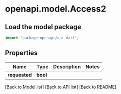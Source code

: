 # openapi.model.Access2

## Load the model package
```dart
import 'package:openapi/api.dart';
```

## Properties
Name | Type | Description | Notes
------------ | ------------- | ------------- | -------------
**requested** | **bool** |  | 

[[Back to Model list]](../README.md#documentation-for-models) [[Back to API list]](../README.md#documentation-for-api-endpoints) [[Back to README]](../README.md)


